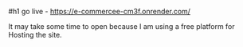 #h1 go live - https://e-commercee-cm3f.onrender.com/

It may take some time to open because I am using a free platform for Hosting the site.
